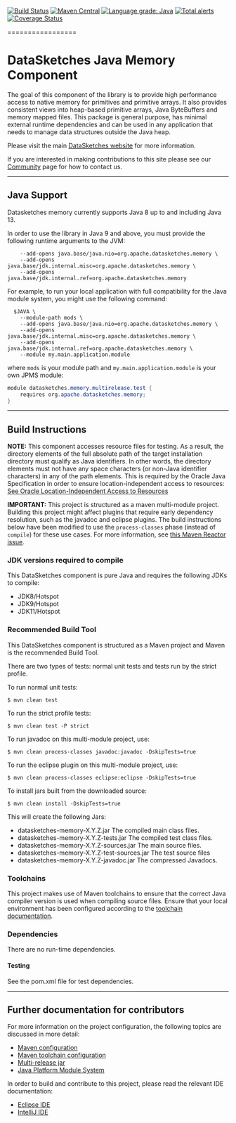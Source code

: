 <!--
    Licensed to the Apache Software Foundation (ASF) under one
    or more contributor license agreements.  See the NOTICE file
    distributed with this work for additional information
    regarding copyright ownership.  The ASF licenses this file
    to you under the Apache License, Version 2.0 (the
    "License"); you may not use this file except in compliance
    with the License.  You may obtain a copy of the License at

      http://www.apache.org/licenses/LICENSE-2.0

    Unless required by applicable law or agreed to in writing,
    software distributed under the License is distributed on an
    "AS IS" BASIS, WITHOUT WARRANTIES OR CONDITIONS OF ANY
    KIND, either express or implied.  See the License for the
    specific language governing permissions and limitations
    under the License.
-->

[![Build Status](https://travis-ci.org/apache/datasketches-memory.svg?branch=master)](https://travis-ci.org/apache/datasketches-memory)
[![Maven Central](https://maven-badges.herokuapp.com/maven-central/org.apache.datasketches/datasketches-memory/badge.svg)](https://maven-badges.herokuapp.com/maven-central/org.apache.datasketches/datasketches-memory)
[![Language grade: Java](https://img.shields.io/lgtm/grade/java/g/apache/datasketches-memory.svg?logo=lgtm&logoWidth=18)](https://lgtm.com/projects/g/apache/datasketches-memory/context:java)
[![Total alerts](https://img.shields.io/lgtm/alerts/g/apache/datasketches-memory.svg?logo=lgtm&logoWidth=18)](https://lgtm.com/projects/g/apache/datasketches-memory/alerts/)
[![Coverage Status](https://coveralls.io/repos/github/apache/datasketches-memory/badge.svg?branch=master)](https://coveralls.io/github/apache/datasketches-memory?branch=master)

=================

# DataSketches Java Memory Component
 The goal of this component of the library is to provide high performance access to native memory for primitives
 and primitive arrays. It also provides consistent views into heap-based primitive arrays,
 Java ByteBuffers and memory mapped files. This package is general purpose, has minimal external
 runtime dependencies and can be used in any application that needs to manage data structures outside
 the Java heap.

Please visit the main [DataSketches website](https://datasketches.apache.org) for more information.

If you are interested in making contributions to this site please see our [Community](https://datasketches.apache.org/docs/Community/) page for how to contact us.

---

## Java Support

Datasketches memory currently supports Java 8 up to and including Java 13.

In order to use the library in Java 9 and above, you must provide the following runtime arguments to the JVM:

```shell
    --add-opens java.base/java.nio=org.apache.datasketches.memory \
    --add-opens java.base/jdk.internal.misc=org.apache.datasketches.memory \
    --add-opens java.base/jdk.internal.ref=org.apache.datasketches.memory
```

For example, to run your local application with full compatibility for the Java module system, you might use the following command:

```shell
  $JAVA \
    --module-path mods \
    --add-opens java.base/java.nio=org.apache.datasketches.memory \
    --add-opens java.base/jdk.internal.misc=org.apache.datasketches.memory \
    --add-opens java.base/jdk.internal.ref=org.apache.datasketches.memory \
    --module my.main.application.module
```

where `mods` is your module path and `my.main.application.module` is your own JPMS module:

```java
module datasketches.memory.multirelease.test {
    requires org.apache.datasketches.memory;
}
```


---

## Build Instructions
__NOTE:__ This component accesses resource files for testing. As a result, the directory elements of the full absolute path of the target installation directory must qualify as Java identifiers. In other words, the directory elements must not have any space characters (or non-Java identifier characters) in any of the path elements. This is required by the Oracle Java Specification in order to ensure location-independent access to resources: [See Oracle Location-Independent Access to Resources](https://docs.oracle.com/javase/8/docs/technotes/guides/lang/resources.html)

__IMPORTANT:__ This project is structured as a maven multi-module project.  Building this project might affect plugins that require early dependency resolution, such as the javadoc and eclipse plugins.  The build instructions below have been modified to use the `process-classes` phase (instead of `compile`) for these use cases.  For more information, see [this Maven Reactor issue](https://issues.apache.org/jira/browse/MNG-3283).

### JDK versions required to compile
This DataSketches component is pure Java and requires the following JDKs to compile:
- JDK8/Hotspot
- JDK9/Hotspot
- JDK11/Hotspot

### Recommended Build Tool
This DataSketches component is structured as a Maven project and Maven is the recommended Build Tool.

There are two types of tests: normal unit tests and tests run by the strict profile.

To run normal unit tests:

    $ mvn clean test

To run the strict profile tests:

    $ mvn clean test -P strict

To run javadoc on this multi-module project, use:

    $ mvn clean process-classes javadoc:javadoc -DskipTests=true

To run the eclipse plugin on this multi-module project, use:

    $ mvn clean process-classes eclipse:eclipse -DskipTests=true

To install jars built from the downloaded source:

    $ mvn clean install -DskipTests=true

This will create the following Jars:

* datasketches-memory-X.Y.Z.jar The compiled main class files.
* datasketches-memory-X.Y.Z-tests.jar The compiled test class files.
* datasketches-memory-X.Y.Z-sources.jar The main source files.
* datasketches-memory-X.Y.Z-test-sources.jar The test source files
* datasketches-memory-X.Y.Z-javadoc.jar  The compressed Javadocs.

### Toolchains

This project makes use of Maven toolchains to ensure that the correct Java compiler version is used when compiling source files.
Ensure that your local environment has been configured according to the [toolchain documentation](docs/maven-toolchains.md).

### Dependencies

There are no run-time dependencies.

#### Testing
See the pom.xml file for test dependencies.

---

## Further documentation for contributors

For more information on the project configuration, the following topics are discussed in more detail:

* [Maven configuration](docs/maven.md)
* [Maven toolchain configuration](docs/maven-toolchains.md)
* [Multi-release jar](docs/multi-release-jar.md)
* [Java Platform Module System](docs/module-system.md)

In order to build and contribute to this project, please read the relevant IDE documentation:

- [Eclipse IDE](docs/eclipse.md)
- [IntelliJ IDE](docs/intellij.md)
